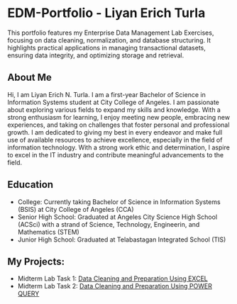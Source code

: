 # EDM-Portfolio - Liyan Erich Turla
This portfolio features my Enterprise Data Management Lab Exercises, focusing on data cleaning, normalization, and database structuring. It highlights practical applications in managing transactional datasets, ensuring data integrity, and optimizing storage and retrieval.
## About Me
Hi, I am Liyan Erich N. Turla. I am a first-year Bachelor of Science in Information Systems student at City College of Angeles. I am passionate about exploring various fields to expand my skills and knowledge. With a strong enthusiasm for learning, I enjoy meeting new people, embracing new experiences, and taking on challenges that foster personal and professional growth. I am dedicated to giving my best in every endeavor and make full use of available resources to achieve excellence, especially in the field of information technology. With a strong work ethic and determination, I aspire to excel in the IT industry and contribute meaningful advancements to the field.
## Education
- College: Currently taking Bachelor of Science in Information Systems (BSIS) at City College of Angeles (CCA)
- Senior High School: Graduated at Angeles City Science High School (ACSci) with a strand of Science, Technology, Engineerin, and Mathematics (STEM)
- Junior High School: Graduated at Telabastagan Integrated School (TIS)
## My Projects:
- Midterm Lab Task 1: [Data Cleaning and Preparation Using EXCEL](Midterm%20Lab%20Task%201/README.md)
- Midterm Lab Task 2: [Data Cleaning and Preparation Using POWER QUERY](Midterm%20Lab%20Task%202/README.md)
